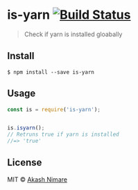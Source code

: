 # is-yarn [![Build Status](https://travis-ci.org/akashnimare/is-yarn.svg?branch=master)](https://travis-ci.org/akashnimare/is-yarn)

> Check if yarn is installed gloabally

## Install

```
$ npm install --save is-yarn
```


## Usage

```js
const is = require('is-yarn');


is.isyarn();
// Retruns true if yarn is installed
//=> 'true'

```

## License

MIT © [Akash Nimare](http://akashnimare.in)
